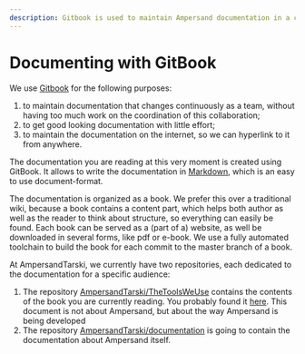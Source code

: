 ```yaml
---
description: Gitbook is used to maintain Ampersand documentation in a collaborative way.
---
```


# Documenting with GitBook

We use [Gitbook](https://github.com/ampersandtarski/the-tools-we-use-for-ampersand/tree/a690f2c93b3d3ecc88047fcec3a63a82eb93e2a9/www.gitbook.com) for the following purposes:

1. to maintain documentation that changes continuously as a team, without having too much work on the coordination of this collaboration;
2. to get good looking documentation with little effort;
3. to maintain the documentation on the internet, so we can hyperlink to it from anywhere.

The documentation you are reading at this very moment is created using GitBook. It allows to write the documentation in [Markdown](https://www.gitbook.com/book/gitbookio/markdown/details), which is an easy to use document-format.

The documentation is organized as a book. We prefer this over a traditional wiki, because a book contains a content part, which helps both author as well as the reader to think about structure, so everything can easily be found. Each book can be served as a \(part of a\) website, as well be downloaded in several forms, like pdf or e-book. We use a fully automated toolchain to build the book for each commit to the master branch of a book.

At AmpersandTarski, we currently have two repositories, each dedicated to the documentation for a specific audience:

1. The repository [AmpersandTarski/TheToolsWeUse](https://github.com/AmpersandTarski/TheToolsWeUse) contains the contents of the book you are currently reading. You probably found it [here](https://www.gitbook.com/book/ampersandtarski/the-tools-we-use-for-ampersand/details). This document is not about Ampersand, but about the way Ampersand is being developed
2. The repository [AmpersandTarski/documentation](https://github.com/AmpersandTarski/documentation) is going to contain the documentation about Ampersand itself. 

